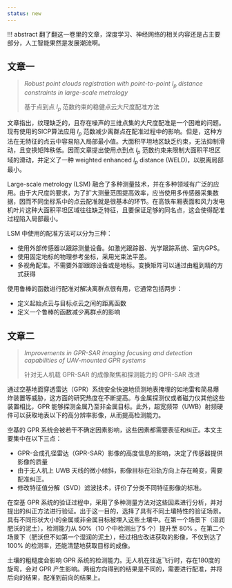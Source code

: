 ```yaml
---
status: new
---
```


!!! abstract
    翻了翻这一卷里的文章，深度学习、神经网络的相关内容还是占主要部分，人工智能果然是发展潮流啊。

## 文章一

> <i>Robust point clouds registration with point-to-point</i> $l_p$ <i>distance constraints  in large-scale metrology </i>
>
> 基于点到点 $l_p$ 范数约束的稳健点云大尺度配准方法

文章指出，纹理缺乏的，且存在噪声的三维点集的大尺度配准是一个困难的问题。现有使用的SICP算法应用 $l_p$ 范数减少离群点在配准过程中的影响。但是，这种方法在无特征的点云中容易陷入局部最小值。大面积平坦地区缺乏约束，无法抑制滑动，且变换矩阵秩低。因而文章提出使用点到点 $l_p$ 范数约束来限制大面积平坦区域的滑动，并定义了一种 weighted enhanced $l_p$ distance (WELD)，以脱离局部最小。

Large-scale metrology (LSM) 融合了多种测量技术，并在多种领域有广泛的应用。由于大尺度的要求，为了扩大测量范围提高效率，应当使用多传感器采集数据，因而不同坐标系中的点云配准就是很基本的环节。在高铁车厢表面和风力发电机叶片这种大面积平坦区域往往缺乏特征，且要保证足够的同名点，这会使得配准过程陷入局部最小。

LSM 中使用的配准方法可以分为三种：

- 使用外部传感器以跟踪测量设备。如激光跟踪器、光学跟踪系统、室内GPS。
- 使用固定地标的物理参考坐标，采用光束法平差。
- 多视角配准。不需要外部跟踪设备或是地标。变换矩阵可以通过由粗到精的方式获得

使用鲁棒的函数进行配准对解决离群点很有用，它通常包括两步：

- 定义起始点云与目标点云之间的距离函数
- 定义一个鲁棒的函数减少离群点的影响

## 文章二

> <i>Improvements in GPR-SAR imaging focusing and detection capabilities of UAV-mounted GPR systems</i>
>
> 针对无人机载 GPR-SAR 的成像聚焦和探测能力的 GPR-SAR 改进

通过空基地面穿透雷达（GPR）系统安全快速地侦测地表掩埋的如地雷和简易爆炸装置等威胁，这方面的研究热度在不断提高。与金属探测仪或者磁力仪其他这些装置相比，GPR 能够探测金属乃至非金属目标。此外，超宽频带（UWB）射频硬件可以获取地表以下的高分辨率影像，从而提高检测能力。

空基的 GPR 系统会被若干不确定因素影响，这些因素都需要表征和纠正。本文主要集中在以下三点：

- GPR-合成孔径雷达（GPR-SAR）影像的高度信息的影响，决定了传感器提供影像的质量
- 由于无人机上 UWB 天线的微小倾斜，影像目标在沿轨方向上存在畸变，需要配准纠正。
- 修改特征值分解（SVD）滤波技术，评价了分类不同特征影像的标准。

在空基 GPR 系统的验证过程中，采用了多种测量方法对这些因素进行分析，并对提出的纠正方法进行验证。出于这一目的，选择了具有不同土壤特性的验证场景。具有不同形状大小的金属或非金属目标被埋入这些土壤中。在第一个场景下（湿润肥沃的泥土），检测能力从 50%（10 个中检测出了5 个）提升至 80% 。在第二个场景下（肥沃但不如第一个湿润的泥土），经过相应改进获取的影像，不仅到达了 100% 的检测率，还能清楚地获取目标的成像。

土壤的粗糙度会影响 GPR 系统的检测能力。无人机在往返飞行时，存在180度的旋弯，会对 GPR 产生影响。两组方向得到的结果是不同的，需要进行配准，并将后向的结果，配准到前向的结果上。
